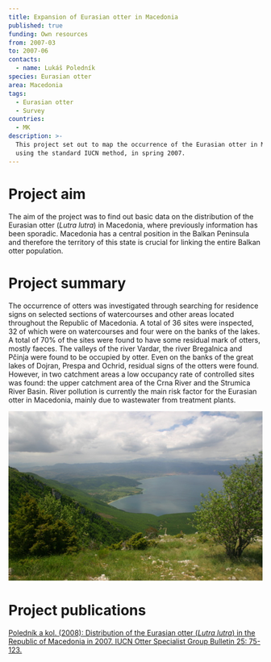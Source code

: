 ```yaml
---
title: Expansion of Eurasian otter in Macedonia
published: true
funding: Own resources
from: 2007-03
to: 2007-06
contacts:
  - name: Lukáš Poledník
species: Eurasian otter
area: Macedonia
tags:
  - Eurasian otter
  - Survey
countries:
  - MK
description: >-
  This project set out to map the occurrence of the Eurasian otter in Macedonia,
  using the standard IUCN method, in spring 2007.
---
```

# Project aim

The aim of the project was to find out basic data on the distribution of the Eurasian otter (_Lutra lutra_) in Macedonia, where previously information has been sporadic. Macedonia has a central position in the Balkan Peninsula and therefore the territory of this state is crucial for linking the entire Balkan otter population. 

# Project summary

The occurrence of otters was investigated through searching for residence signs on selected sections of watercourses and other areas located throughout the Republic of Macedonia. A total of 36 sites were inspected, 32 of which were on watercourses and four were on the banks of the lakes. A total of 70% of the sites were found to have some residual mark of otters, mostly faeces. The valleys of the river Vardar, the river Bregalnica and Pčinja were found to be occupied by otter. Even on the banks of the great lakes of Dojran, Prespa and Ochrid, residual signs of the otters were found. However, in two catchment areas a low occupancy rate of controlled sites was found: the upper catchment area of ​​the Crna River and the Strumica River Basin. River pollution is currently the main risk factor for the Eurasian otter in Macedonia, mainly due to wastewater from treatment plants.

![horské jezero Ohrid na jihozápadě Makedonie](/media/img_6068_610.jpg "jezero Ohrid")

# Project publications

[Poledník a kol. (2008): Distribution of the Eurasian otter (_Lutra lutra_) in the Republic of Macedonia in 2007. IUCN Otter Specialist Group Bulletin 25: 75-123.](/publications/distribution-of-the-eurasian-otter-lutra-lutra-in-the-republic-of-macedonia-in-2007)
